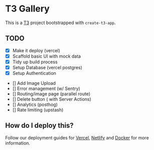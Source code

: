 # T3 Gallery

This is a [T3](https://create.t3.gg/) project bootstrapped with `create-t3-app`.

## TODO

- [x] Make it deploy (vercel)
- [x] Scaffold basic UI with mock data
- [x] Tidy up build process
- [x] Setup Database (vercel postgres)
- [x] Setup Authentication
- [] Add Image Upload
- [] Error management (w/ Sentry)
- [] Routing/image page (parallel route)
- [] Delete button ( with Server Actions)
- [] Analytics (posthog)
- [] Rate limiting (upstash)

## How do I deploy this?

Follow our deployment guides for [Vercel](https://create.t3.gg/en/deployment/vercel), [Netlify](https://create.t3.gg/en/deployment/netlify) and [Docker](https://create.t3.gg/en/deployment/docker) for more information.
